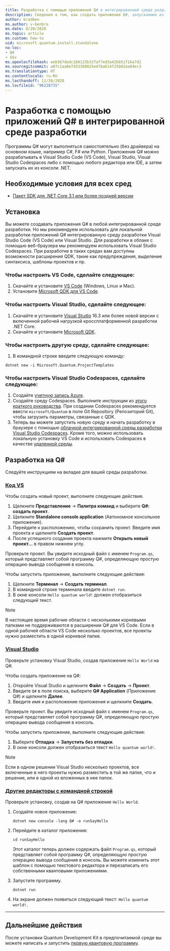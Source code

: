 ```yaml
---
title: Разработка с помощью приложений Q# в интегрированной среде разработки
description: Сведения о том, как создать приложение Q#, запускаемое из командной строки.
author: bradben
ms.author: v-benbra
ms.date: 8/20/2020
ms.topic: article
ms.custom: how-to
uid: microsoft.quantum.install.standalone
no-loc:
- Q#
- $$v
ms.openlocfilehash: eeb567dedc1b8123b32faf7ed3a42bb51f16a7d2
ms.sourcegitcommit: a87c1aa8e7453360025e47ba614f25b02ea84ec3
ms.translationtype: HT
ms.contentlocale: ru-RU
ms.lasthandoff: 11/26/2020
ms.locfileid: "96228735"
---
```

# <a name="develop-with-no-locq-applications-in-an-ide"></a>Разработка с помощью приложений Q# в интегрированной среде разработки

Программы Q# могут выполняться самостоятельно (без драйвера) на основном языке, например C#, F# или Python. Приложения Q# можно разрабатывать в Visual Studio Code (VS Code), Visual Studio, Visual Studio Codespaces либо с помощью любого редактора или IDE, а затем запускать их из консоли .NET. 

## <a name="prerequisites-for-all-environments"></a>Необходимые условия для всех сред

- [Пакет SDK для .NET Core 3.1 или более поздней версии](https://www.microsoft.com/net/download)

## <a name="installation"></a>Установка

Вы можете создавать приложения Q# в любой интегрированной среде разработки. Но мы рекомендуем использовать для локальной разработки приложений Q# интегрированную среду разработки Visual Studio Code (VS Code) или Visual Studio. Для разработки в облаке с помощью веб-браузера мы рекомендуем использовать Visual Studio Codespaces. При разработке в таких средах вам доступны возможности расширения QDK, такие как предупреждения, выделение синтаксиса, шаблоны проектов и пр. 

### <a name="to-configure-for-vs-code"></a>Чтобы настроить VS Code, сделайте следующее:

1. Скачайте и установите [VS Code](https://code.visualstudio.com/download) (Windows, Linux и Mac).
2. Установите [Microsoft QDK для VS Code](https://marketplace.visualstudio.com/items?itemName=quantum.quantum-devkit-vscode).

### <a name="to-configure-for-visual-studio"></a>Чтобы настроить Visual Studio, сделайте следующее:

1. Скачайте и установите [Visual Studio](https://visualstudio.microsoft.com/downloads/) 16.3 или более новой версии с включенной рабочей нагрузкой кроссплатформенной разработки .NET Core.
2. Скачайте и установите [Microsoft QDK](https://marketplace.visualstudio.com/items?itemName=quantum.DevKit).

### <a name="to-configure-for-another-environment"></a>Чтобы настроить другую среду, сделайте следующее: 

1. В командной строке введите следующую команду:

```dotnetcli
dotnet new -i Microsoft.Quantum.ProjectTemplates
```

### <a name="to-configure-for-visual-studio-codespaces"></a>Чтобы настроить Visual Studio Codespaces, сделайте следующее:

1. Создайте [учетную запись Azure](https://azure.microsoft.com/free/).
2. Создайте среду Codespaces. Выполните инструкции из [этого краткого руководства](https://docs.microsoft.com/visualstudio/codespaces/quickstarts/browser). При создании Codespaces рекомендуется ввести `microsoft/Quantum` в поле Git Repository (Репозиторий Git), чтобы загрузить параметры, связанные с QDK.
3. Теперь вы можете запустить новую среду и начать разработку в браузере с помощью [облачной интегрированной среды разработки Visual Studio Codespaces](https://online.visualstudio.com/environments). Кроме того, можно использовать локальную установку VS Code и использовать Codespaces в качестве [удаленной среды](https://docs.microsoft.com/visualstudio/online/how-to/vscode).

## <a name="develop-with-no-locq"></a>Разработка на Q#

Следуйте инструкциям на вкладке для вашей среды разработки.

### <a name="vs-code"></a>[Код VS](#tab/tabid-vscode)

Чтобы создать новый проект, выполните следующие действия.

1. Щелкните **Представление** -> **Палитра команд** и выберите **Q#: создать проект**.
2. Щелкните **Standalone console application** (Автономное консольное приложение).
3. Перейдите к расположению, чтобы сохранить проект. Введите имя проекта и щелкните **Создать проект**.
4. После успешного создания проекта нажмите **Открыть новый проект...** в правом нижнем углу.

Проверьте проект. Вы увидите исходный файл с именем `Program.qs`, который представляет собой программу Q#, определяющую простую операцию вывода сообщения в консоль.

Чтобы запустить приложение, выполните следующие действия:

1. Щелкните **Терминал** -> **Создать терминал**.
2. В командной строке терминала введите `dotnet run`.
3. В окне консоли `Hello quantum world!` должен отобразиться следующий текст.

> [!NOTE]
> В настоящее время рабочие области с несколькими корневыми папками не поддерживаются в расширении Q# для VS Code. Если в одной рабочей области VS Code несколько проектов, все проекты нужно разместить в одной корневой папке.

### <a name="visual-studio"></a>[Visual Studio](#tab/tabid-vs)

Проверьте установку Visual Studio, создав приложение `Hello World` на Q#.

Чтобы создать приложение на Q#:

1. Откройте Visual Studio и щелкните **Файл** -> **Создать** -> **Проект**.
2. Введите `Q#` в поле поиска, выберите **Q# Application** (Приложение Q#) и щелкните **Далее**.
3. Введите имя и расположение приложения и щелкните **Создать**.


Проверьте проект. Вы увидите исходный файл с именем `Program.qs`, который представляет собой программу Q#, определяющую простую операцию вывода сообщения в консоль.

Чтобы запустить приложение, выполните следующие действия:

1. Выберите **Отладка** -> **Запустить без отладки**.
2. В окне консоли должен отобразиться текст `Hello quantum world!`.

> [!NOTE]
> Если в одном решении Visual Studio несколько проектов, все включенные в него проекты нужно разместить в той же папке, что и решение, или в одной из вложенных в нее папок.  

### <a name="other-editors-with-the-command-prompt"></a>[Другие редакторы с командной строкой](#tab/tabid-cmdline)

Проверьте установку, создав на Q# приложение `Hello World`.

1. Создайте новое приложение:

    ```dotnetcli
    dotnet new console -lang Q# -o runSayHello
    ```

1. Перейдите в каталог приложения:

    ```dotnetcli
    cd runSayHello
    ```

    Этот каталог теперь должен содержать файл `Program.qs`, который представляет собой программу Q#, определяющую простую операцию вывода сообщения в консоль. Вы можете изменить этот шаблон с помощью текстового редактора и перезаписать его собственными квантовыми приложениями. 

1. Запустите программу.

    ```dotnetcli
    dotnet run
    ```

1. На экране должен появиться следующий текст: `Hello quantum world!`.

***

## <a name="next-steps"></a>Дальнейшие действия

После установки Quantum Development Kit в предпочитаемой среде вы можете написать и запустить [первую квантовую программу](xref:microsoft.quantum.quickstarts.qrng).
